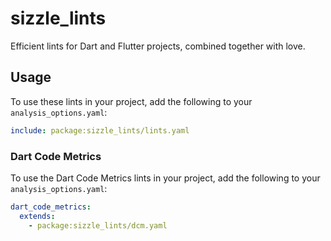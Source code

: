 # sizzle_lints

Efficient lints for Dart and Flutter projects, combined together with love.

## Usage

To use these lints in your project, add the following to your `analysis_options.yaml`:

```yaml
include: package:sizzle_lints/lints.yaml
```

### Dart Code Metrics

To use the Dart Code Metrics lints in your project, add the following to your `analysis_options.yaml`:

```yaml
dart_code_metrics:
  extends:
    - package:sizzle_lints/dcm.yaml
```
